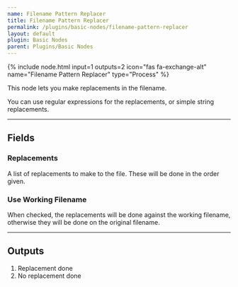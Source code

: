 ```yaml
---
name: Filename Pattern Replacer
title: Filename Pattern Replacer
permalink: /plugins/basic-nodes/filename-pattern-replacer
layout: default
plugin: Basic Nodes
parent: Plugins/Basic Nodes
---
```


{% include node.html input=1 outputs=2 icon="fas fa-exchange-alt" name="Filename Pattern Replacer" type="Process" %}

This node lets you make replacements in the filename.  

You can use regular expressions for the replacements, or simple string replacements.

---

## Fields

### Replacements
A list of replacements to make to the file.  These will be done in the order given.

### Use Working Filename
When checked, the replacements will be done against the working filename, otherwise they will be done on the original filename.

---

## Outputs
1. Replacement done
2. No replacement done
